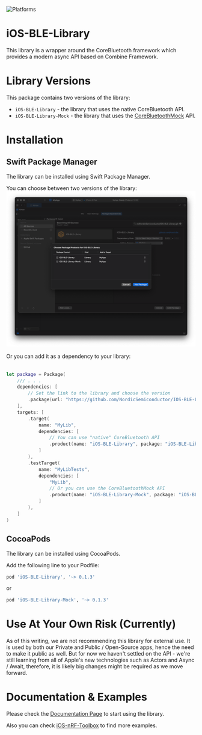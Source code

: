 ![Platforms](https://img.shields.io/badge/platforms-iOS%20|%20macOS-333333.svg)

# iOS-BLE-Library

This library is a wrapper around the CoreBluetooth framework which provides a modern async API based on Combine Framework. 

# Library Versions

This package contains two versions of the library: 
* `iOS-BLE-Library` - the library that uses the native CoreBluetooth API.
* `iOS-BLE-Library-Mock` - the library that uses the [CoreBluetoothMock](https://github.com/NordicSemiconductor/IOS-CoreBluetooth-Mock) API.

# Installation
## Swift Package Manager
The library can be installed using Swift Package Manager.

You can choose between two versions of the library: 
![`iOS-BLE-Library`](res/Screenshot-1.png)

Or you can add it as a dependency to your library:
```swift

let package = Package(
    /// . . .
    dependencies: [
        // Set the link to the library and choose the version
        .package(url: "https://github.com/NordicSemiconductor/IOS-BLE-Library.git", from: "0.1.3"),
    ],
    targets: [
        .target(
            name: "MyLib",
            dependencies: [
                // You can use "native" CoreBluetooth API
                .product(name: "iOS-BLE-Library", package: "iOS-BLE-Library")
            ]
        ),
        .testTarget(
            name: "MyLibTests",
            dependencies: [
                "MyLib",
                // Or you can use the CoreBluetoothMock API
                .product(name: "iOS-BLE-Library-Mock", package: "iOS-BLE-Library")
            ]
        ),
    ]
)
```

## CocoaPods
The library can be installed using CocoaPods.

Add the following line to your Podfile:
```ruby
pod 'iOS-BLE-Library', '~> 0.1.3'
```

or 
```ruby
pod 'iOS-BLE-Library-Mock', '~> 0.1.3'
```

# Use At Your Own Risk (Currently)


As of this writing, we are not recommending this library for external use. It is used by both our Private and Public / Open-Source apps, hence the need to make it public as well. But for now we haven't settled on the API - we're still learning from all of Apple's new technologies such as Actors and Async / Await, therefore, it is likely big changes might be required as we move forward. 

# Documentation & Examples
Please check the [Documentation Page](https://nordicsemiconductor.github.io/IOS-BLE-Library/documentation/ios_ble_library/) to start using the library.

Also you can check [iOS-nRF-Toolbox](https://github.com/NordicSemiconductor/IOS-nRF-Toolbox/tree/develop) to find more examples.

